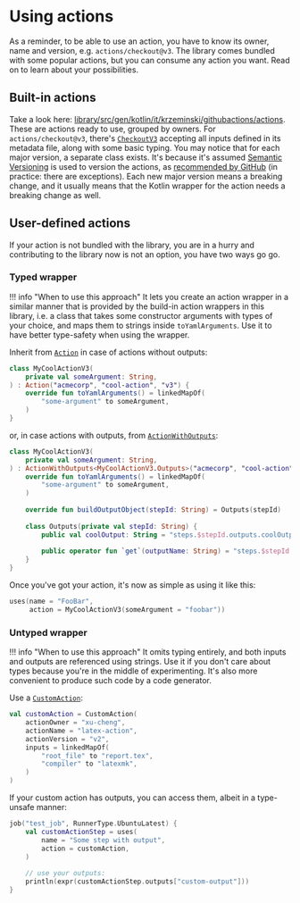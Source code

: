 # Using actions

As a reminder, to be able to use an action, you have to know its owner, name and version, e.g. `actions/checkout@v3`.
The library comes bundled with some popular actions, but you can consume any action you want. Read on to learn about
your possibilities.

## Built-in actions

Take a look here: [library/src/gen/kotlin/it/krzeminski/githubactions/actions](https://github.com/krzema12/github-actions-kotlin-dsl/tree/main/library/src/gen/kotlin/it/krzeminski/githubactions/actions).
These are actions ready to use, grouped by owners. For `actions/checkout@v3`, there's [`CheckoutV3`](https://github.com/krzema12/github-actions-kotlin-dsl/blob/main/library/src/gen/kotlin/it/krzeminski/githubactions/actions/actions/CheckoutV3.kt)
accepting all inputs defined in its metadata file, along with some basic typing. You may notice that for each major
version, a separate class exists. It's because it's assumed [Semantic Versioning](https://semver.org/) is used to
version the actions, as [recommended by GitHub](https://docs.github.com/en/actions/creating-actions/about-custom-actions#using-tags-for-release-management)
(in practice: there are exceptions). Each new major version means a breaking change, and it usually means that the
Kotlin wrapper for the action needs a breaking change as well.

## User-defined actions

If your action is not bundled with the library, you are in a hurry and contributing to the library now is not an option,
you have two ways go go.

### Typed wrapper

!!! info "When to use this approach"
    It lets you create an action wrapper in a similar manner that is provided by the build-in action wrappers in this
    library, i.e. a class that takes some constructor arguments with types of your choice, and maps them to strings
    inside `toYamlArguments`. Use it to have better type-safety when using the wrapper.

Inherit from [`Action`](https://github.com/krzema12/github-actions-kotlin-dsl/blob/main/library/src/main/kotlin/it/krzeminski/githubactions/actions/Action.kt)
in case of actions without outputs:

```kotlin
class MyCoolActionV3(
    private val someArgument: String,
) : Action("acmecorp", "cool-action", "v3") {
    override fun toYamlArguments() = linkedMapOf(
        "some-argument" to someArgument,
    )
}
```

or, in case actions with outputs, from [`ActionWithOutputs`](https://github.com/krzema12/github-actions-kotlin-dsl/blob/main/library/src/main/kotlin/it/krzeminski/githubactions/actions/ActionWithOutputs.kt):

```kotlin
class MyCoolActionV3(
    private val someArgument: String,
) : ActionWithOutputs<MyCoolActionV3.Outputs>("acmecorp", "cool-action", "v3") {
    override fun toYamlArguments() = linkedMapOf(
        "some-argument" to someArgument,
    )
    
    override fun buildOutputObject(stepId: String) = Outputs(stepId)
    
    class Outputs(private val stepId: String) {
        public val coolOutput: String = "steps.$stepId.outputs.coolOutput"
        
        public operator fun `get`(outputName: String) = "steps.$stepId.outputs.$outputName"
    }
}
```

Once you've got your action, it's now as simple as using it like this:

```kotlin
uses(name = "FooBar",
     action = MyCoolActionV3(someArgument = "foobar"))
```

### Untyped wrapper

!!! info "When to use this approach"
    It omits typing entirely, and both inputs and outputs are referenced using strings. Use it if you don't care about
    types because you're in the middle of experimenting. It's also more convenient to produce such code by a code
    generator.

Use a [`CustomAction`](https://github.com/krzema12/github-actions-kotlin-dsl/blob/main/library/src/main/kotlin/it/krzeminski/githubactions/actions/CustomAction.kt):

```kotlin
val customAction = CustomAction(
    actionOwner = "xu-cheng",
    actionName = "latex-action",
    actionVersion = "v2",
    inputs = linkedMapOf(
        "root_file" to "report.tex",
        "compiler" to "latexmk",
    )
)
```

If your custom action has outputs, you can access them, albeit in a type-unsafe manner:

```kotlin
job("test_job", RunnerType.UbuntuLatest) {
    val customActionStep = uses(
        name = "Some step with output",
        action = customAction,
    )
    
    // use your outputs:
    println(expr(customActionStep.outputs["custom-output"]))
}
```
